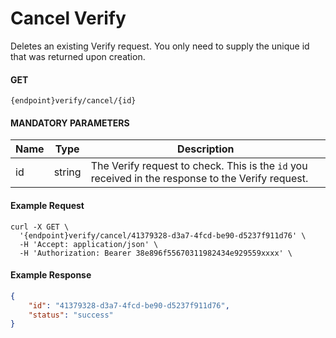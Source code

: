 # Cancel Verify

Deletes an existing Verify request. You only need to supply the unique id that was returned upon creation.


#### GET
```
{endpoint}verify/cancel/{id}
```

#### MANDATORY PARAMETERS

| Name     | Type | Description |
|----------|------|----------|
| id | string | The Verify request to check. This is the `id` you received in the response to the Verify request.|

#### Example Request

```curl
curl -X GET \
  '{endpoint}verify/cancel/41379328-d3a7-4fcd-be90-d5237f911d76' \
  -H 'Accept: application/json' \
  -H 'Authorization: Bearer 38e896f55670311982434e929559xxxx' \
```

#### Example Response

```json
{
    "id": "41379328-d3a7-4fcd-be90-d5237f911d76",
    "status": "success"
}
```